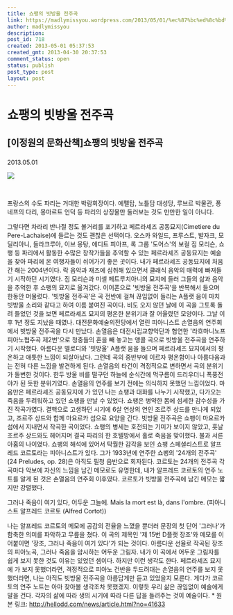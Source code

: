 ```yaml
---
title: 쇼팽의 빗방울 전주곡
link: https://madlymissyou.wordpress.com/2013/05/01/%ec%87%bc%ed%8c%bd%ec%9d%98-%eb%b9%97%eb%b0%a9%ec%9a%b8-%ec%a0%84%ec%a3%bc%ea%b3%a1/
author: madlymissyou
description: 
post_id: 718
created: 2013-05-01 05:37:53
created_gmt: 2013-04-30 20:37:53
comment_status: open
status: publish
post_type: post
layout: post
---
```


# 쇼팽의 빗방울 전주곡

## [이정원의 문화산책]쇼팽의 빗방울 전주곡

### 

2013.05.01

![](http://hellodd.wcms.newscloud.or.kr/data/photos/20130418/art_1367286589.jpg)

 

프랑스의 수도 파리는 거대한 박람회장이다. 에펠탑, 노틀담 대성당, 루브르 박물관, 퐁네프의 다리, 몽마르트 언덕 등 파리의 상징물만 둘러보는 것도 만만한 일이 아니다.

그렇다면 차라리 반나절 정도 볼거리를 포기하고 페르라셰즈 공동묘지(Cimetiere du Pere-Lachaise)에 들르는 것도 괜찮은 선택이다. 오스카 와일드, 프루스트, 발자크, 모딜리아니, 들라크루아, 이브 몽탕, 에디트 피아프, 록 그룹 '도어스'의 보컬 짐 모리슨, 쇼팽 등 파리에서 활동한 수많은 창작가들을 추억할 수 있는 페르라셰즈 공동묘지는 예술을 찾아 파리에 온 여행자들이 쉬어가기 좋은 곳이다. 내가 페르라셰즈 공동묘지에 처음 간 해는 2004년이다. 락 음악과 재즈에 심취해 있으면서 클래식 음악의 매력에 빠져들기 시작하던 시기였다. 짐 모리슨과 미셸 페트루치아니의 묘지에 들러 그들의 삶과 음악을 추억한 후 쇼팽의 묘지로 옮겨갔다. 이어폰으로 '빗방울 전주곡'을 반복해서 들으며 한동안 머물렀다. '빗방울 전주곡'은 곡 전반에 걸쳐 끊임없이 들리는 A플랫 음이 마치 빗방울 소리와 같다고 하여 이름 붙여진 곡이다. 비도 오지 않던 날에 이 곡을 그토록 돌려 들었던 것을 보면 페르라셰즈 묘지의 평온한 분위기과 잘 어울렸던 모양이다. 그날 이후 1년 정도 지났을 때였나. 대전문화예술의전당에서 열린 피아니스트 손열음의 연주회에서 빗방울 전주곡을 다시 만났다. 손열음은 대전시립교향악단과 협연한 '라흐마니노프 피아노협주곡 제2번'으로 청중들의 혼을 빼 놓고는 앵콜 곡으로 빗방울 전주곡을 연주하기 시작했다. 아름다운 멜로디와 '빗방울' A플랫 음을 들으며 페르라셰즈 묘지에서의 평온하고 애틋한 느낌이 되살아났다. 그런데 곡의 중반부에 이르자 평온함이나 아름다움과는 전혀 다른 느낌을 발견하게 된다. 손열음의 타건이 격정적으로 변하면서 곡의 분위기가 돌변한 것이다. 한두 방울 비를 떨구던 하늘에 순식간에 먹구름이 드리우더니 폭풍전야가 된 듯한 분위기였다. 손열음의 연주를 보기 전에는 의식하지 못했던 느낌이었다. 마음만은 페르라셰즈 공동묘지에 가 있던 나는 쇼팽과 대화를 나누기 시작했고, 다가오는 죽음을 두려워하고 있던 쇼팽을 만날 수 있었다. 쇼팽은 병약한 몸에 섬세한 감수성을 가진 작곡가였다. 결핵으로 고생하던 시기에 6살 연상의 연인 조르주 상드를 만나게 되었고, 조르주 상드와 함께 마요르카 섬으로 요양을 간다. 빗방울 전주곡은 쇼팽이 마요르카 섬에서 지내면서 작곡한 곡이었다. 쇼팽의 병세는 호전되는 기미가 보이지 않았고, 훗날 조르주 상드와도 헤어지며 결국 파리의 한 호텔방에서 홀로 죽음을 맞이했다. 불과 서른아홉의 나이였다. 쇼팽의 해석에 있어서 탁월한 감각을 보인 쇼팽 스페셜리스트로 알프레드 코르토라는 피아니스트가 있다. 그가 1933년에 연주한 쇼팽의 '24개의 전주곡' (24 Preludes, op. 28)은 아직도 필청 음반으로 회자된다. 코르토는 24개의 전주곡 각 곡마다 악보에 자신의 느낌을 남긴 메모로도 유명한데, 내가 알프레드 코르토의 연주 노트를 알게 된 것은 손열음의 연주회 이후였다. 코르토가 빗방울 전주곡에 남긴 메모는 짧지만 강렬했다. 

그러나 죽음이 여기 있다, 어두운 그늘에. Mais la mort est là, dans l'ombre. (피아니스트 알프레드 코르토 (Alfred Cortot))

나는 알프레드 코르토의 메모에 공감의 전율을 느꼈을 뿐더러 문장의 첫 단어 '그러나'가 함축한 의미를 파악하고 무릎을 쳤다. 이 곡의 제목인 '제 15번 D플랫 장조'와 메모를 이어붙이면 '장조, 그러나 죽음이 여기 있다'가 되는 것이다. 아름다운 선율로 작곡된 장조의 피아노곡, 그러나 죽음을 암시하는 어두운 그림자. 내가 이 곡에서 어두운 그림자를 쉽게 보지 못한 것도 이유는 있었던 셈이다. 하지만 이런 생각도 한다. 페르라셰즈 묘지에 가 보지 못했더라면, 격정적으로 피아노 건반을 두드려대는 손열음의 연주를 보지 못했더라면, 나는 아직도 빗방울 전주곡을 아름답게만 듣고 있었을지 모른다. 게다가 코르토의 연주 노트는 아마 찾아볼 생각조차 못했겠지. 이렇듯 우리 삶은 끊임없이 예술에게 말을 건다. 각자의 삶에 따라 생의 시기에 따라 다른 답을 들려주는 것이 예술이다. * 원본 링크: http://hellodd.com/news/article.html?no=41633